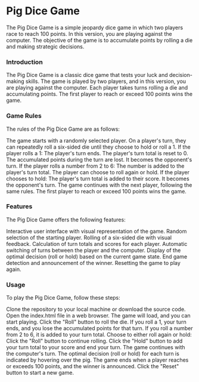 # Pig Dice Game
The Pig Dice Game is a simple jeopardy dice game in which two players race to reach 100 points. In this version, you are playing against the computer. The objective of the game is to accumulate points by rolling a die and making strategic decisions.

### Introduction
The Pig Dice Game is a classic dice game that tests your luck and decision-making skills. The game is played by two players, and in this version, you are playing against the computer. Each player takes turns rolling a die and accumulating points. The first player to reach or exceed 100 points wins the game.

### Game Rules
The rules of the Pig Dice Game are as follows:

The game starts with a randomly selected player.
On a player's turn, they can repeatedly roll a six-sided die until they choose to hold or roll a 1.
If the player rolls a 1:
The player's turn ends.
The player's turn total is reset to 0.
The accumulated points during the turn are lost.
It becomes the opponent's turn.
If the player rolls a number from 2 to 6:
The number is added to the player's turn total.
The player can choose to roll again or hold.
If the player chooses to hold:
The player's turn total is added to their score.
It becomes the opponent's turn.
The game continues with the next player, following the same rules.
The first player to reach or exceed 100 points wins the game.

### Features
The Pig Dice Game offers the following features:

Interactive user interface with visual representation of the game.
Random selection of the starting player.
Rolling of a six-sided die with visual feedback.
Calculation of turn totals and scores for each player.
Automatic switching of turns between the player and the computer.
Display of the optimal decision (roll or hold) based on the current game state.
End game detection and announcement of the winner.
Resetting the game to play again.

### Usage
To play the Pig Dice Game, follow these steps:

Clone the repository to your local machine or download the source code.
Open the index.html file in a web browser.
The game will load, and you can start playing.
Click the "Roll" button to roll the die.
If you roll a 1, your turn ends, and you lose the accumulated points for that turn.
If you roll a number from 2 to 6, it is added to your turn total.
Choose to either roll again or hold:
Click the "Roll" button to continue rolling.
Click the "Hold" button to add your turn total to your score and end your turn.
The game continues with the computer's turn.
The optimal decision (roll or hold) for each turn is indicated by hovering over the pig.
The game ends when a player reaches or exceeds 100 points, and the winner is announced.
Click the "Reset" button to start a new game.
